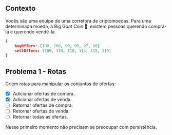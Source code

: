 ## Contexto
Vocês são uma equipe de uma corretora de criptomoedas. 
Para uma determinada moeda, a Big Goat Coin 🐐, existem pessoas querendo comprá-la e querendo vendê-la.

```json
{
    buyOffers: [100, 100, 99, 99, 97, 90]
    sellOffers: [109, 110, 110, 114, 115, 119]
}
```

## Problema 1 - Rotas

Criem rotas para manipular os conjuntos de ofertas:

- [x] Adicionar ofertas de compra.
- [x] Adicionar ofertas de venda.  
- [ ] Retornar ofertas de compra.
- [ ] Retornar ofertas de venda.
- [ ] Retornar todas as ofertas.

Nesse primeiro momento não precisam se preocupar com persistência.